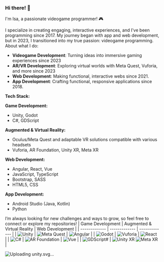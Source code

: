 ### Hi there! 👋

I'm Isa, a passionate videogame programmer! 🎮

I specialize in creating engaging, interactive experiences, and I've been programming since 2017. My journey began with app and web development, but in 2023, I transitioned into my true passion: videogame programming.
About what I do:
- **Videogame Development**: Turning ideas into immersive gaming experiences since 2023
- **AR/VR Development**: Exploring virtual worlds with Meta Quest, Vuforia, and more since 2023
- **Web Development**: Making functional, interactive webs since 2021.
- **App Development**: Crafting functional, responsive applications since 2018.

**Tech Stack:**

**Game Development:**
- Unity, Godot
- C#, GDScript

**Augmented & Virtual Reality:**
- Oculus/Meta Quest and adaptable VR solutions compatible with various headsets
- Vuforia, AR Foundation, Unity XR, Meta XR

**Web Development:**
- Angular, React, Vue
- JavaScript, TypeScript
- Bootstrap, SASS 
- HTML5, CSS

**App Development:**
- Android Studio (Java, Kotlin)
- Python

I’m always looking for new challenges and ways to grow, so feel free to connect or explore my repositories!
| Game Development  | Augmented & Virtual Reality | Web Development |
| ------------- | ------------- |  ------------- |
| ![Unity](https://img.shields.io/badge/Unity-4E5F7D?style=for-the-badge&logo=unity&logoColor=white)  | ![Meta Quest](https://img.shields.io/badge/Meta_Quest-6C3483?style=for-the-badge&logo=oculus&logoColor=white) | ![Angular](https://img.shields.io/badge/Angular-ba2326?style=for-the-badge&logo=Angular&logoColor=white)  |
| ![Godot](https://img.shields.io/badge/Godot-2E86C1?style=for-the-badge&logo=godot-engine&logoColor=white)  | ![Vuforia](https://img.shields.io/badge/Vuforia-50C878?style=for-the-badge&logo=vuforia&logoColor=white)  | ![React](https://img.shields.io/badge/React-29a2ba?style=for-the-badge&logo=React&logoColor=white)  |
| ![C#](https://img.shields.io/badge/C%23-d66dcf?style=for-the-badge&logo=&logoColor=white)  | ![AR Foundation](https://img.shields.io/badge/AR_Foundation-ab3042?style=for-the-badge&logo=&logoColor=white) | ![Vue](https://img.shields.io/badge/Vue-15664a?style=for-the-badge&logo=Vue.js&logoColor=white)  |
| ![GDScript#](https://img.shields.io/badge/GDScript-4550b5?style=for-the-badge&logo=&logoColor=white)  | ![Unity XR](https://img.shields.io/badge/Unity_XR-ab8630?style=for-the-badge&logo=&logoColor=white) ![Meta XR](https://img.shields.io/badge/Meta_XR-2134c4?style=for-the-badge&logo=&logoColor=white)  |



<!-- |![Custom Logo](https://global.discourse-cdn.com/business7/uploads/vuforia/original/1X/1bd39d7b17a9c4e9732ca6675abe1036462a368a.png) ![Vuforia](https://img.shields.io/badge/Vuforia-50C878?style=for-the-badge&logo=vuforia&logoColor=white)  | Content Cell  |


<img src="https://img.shields.io/badge/Vuforia-50C878?style=for-the-badge&logo=vuforia&logoColor=white" alt="Custom Badge" style="display: inline-block;">
<img src="https://global.discourse-cdn.com/business7/uploads/vuforia/original/1X/1bd39d7b17a9c4e9732ca6675abe1036462a368a.png" alt="Custom Logo" style="display: inline-block; width: 50px; height: 50px;">


<img src="https://img.shields.io/badge/Custom_Badge-000000?style=for-the-badge" alt="Custom Badge" style="display: inline-block;">
<img src="https://path-to-your-custom-logo-image.png" alt="Custom Logo" style="display: inline-block; width: 50px; height: 50px;">

-->



<!-- Add the photos of the technologies or examples and redirect to itch.io -->


<!--
**isabelcoboruizazuaga/isabelcoboruizazuaga** is a ✨ _special_ ✨ repository because its `README.md` (this file) appears on your GitHub profile.

Here are some ideas to get you started:

- 🔭 I’m currently working on ...
- 🌱 I’m currently learning ...
- 👯 I’m looking to collaborate on ...
- 🤔 I’m looking for help with ...
- 💬 Ask me about ...
- 📫 How to rea![unity](https://github.com/user-attachments/assets/d84b53b7-e730-4c7e-a261-d7843208f842)
ch me: ...
- 😄 Pronouns: ...
- ⚡ Fun fact: ...
-->
![Uploading unity.svg…]()
